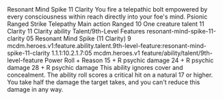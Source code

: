 <ability>
  <name>Resonant Mind Spike</name>
  <cost>11 Clarity</cost>
  <flavor>You fire a telepathic bolt empowered by every consciousness within reach directly into your foe&apos;s mind.</flavor>
  <keywords>
    <keyword>Psionic</keyword>
    <keyword>Ranged</keyword>
    <keyword>Strike</keyword>
    <keyword>Telepathy</keyword>
  </keywords>
  <type>Main action</type>
  <distance>Ranged 10</distance>
  <target>One creature</target>
  <metadata>
    <class>talent</class>
    <cost>11 Clarity</cost>
    <cost_amount>11</cost_amount>
    <cost_resource>Clarity</cost_resource>
    <feature_type>ability</feature_type>
    <file_dpath>Talent/9th-Level Features</file_dpath>
    <item_id>resonant-mind-spike-11-clarity</item_id>
    <item_index>05</item_index>
    <item_name>Resonant Mind Spike (11 Clarity)</item_name>
    <level>9</level>
    <scc>mcdm.heroes.v1:feature.ability.talent.9th-level-feature:resonant-mind-spike-11-clarity</scc>
    <scdc>1.1.1:10.2.1.7:05</scdc>
    <source>mcdm.heroes.v1</source>
    <type>feature/ability/talent/9th-level-feature</type>
  </metadata>
  <effects>
    <effect type="roll">
      <roll>Power Roll + Reason</roll>
      <t1>15 + R psychic damage</t1>
      <t2>24 + R psychic damage</t2>
      <t3>28 + R psychic damage</t3>
    </effect>
    <effect type="mundane">This ability ignores cover and concealment.</effect>
    <effect type="mundane" name="Strained">The ability roll scores a critical hit on a natural 17 or higher. You take half the damage the target takes, and you can&apos;t reduce this damage in any way.</effect>
  </effects>
</ability>
